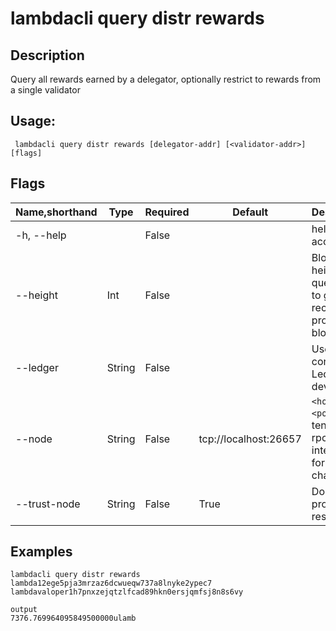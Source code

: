 # lambdacli query distr rewards

## Description

Query all rewards earned by a delegator, optionally restrict to rewards from a single validator

## Usage:

```
 lambdacli query distr rewards [delegator-addr] [<validator-addr>] [flags]
```

## Flags

| Name,shorthand | Type   | Required | Default               | Description                                                  |
| -------------- | ------ | -------- | --------------------- | ------------------------------------------------------------ |
| -h, --help     |        | False    |                       | help for account                                             |
| --height       | Int    | False    |                       | Block height to query, omit to get most recent provable block|
| --ledger       | String | False    |                       | Use a connected Ledger device                                |
| --node         | String | False    | tcp://localhost:26657 | `<host>:<port>`to tendermint rpc interface for this chain    |
| --trust-node   | String | False    | True                  | Don't verify proofs for responses                            |


## Examples

```$xslt
lambdacli query distr rewards lambda12ege5pja3mrzaz6dcwueqw737a8lnyke2ypec7 lambdavaloper1h7pnxzejqtzlfcad89hkn0ersjqmfsj8n8s6vy

output
7376.769964095849500000ulamb
```

​           
